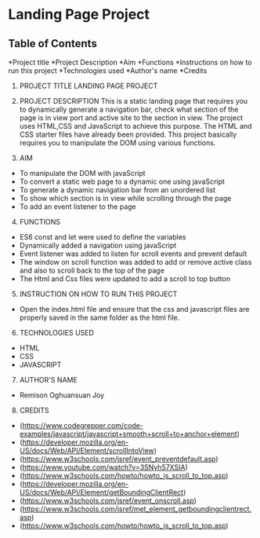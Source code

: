 # Landing Page Project

## Table of Contents
*Project title
*Project Description
*Aim
*Functions
*Instructions on how to run this project
*Technologies used
*Author's name
*Credits

1. PROJECT TITLE
LANDING PAGE PROJECT

2. PROJECT DESCRIPTION
    This is a static landing page that requires you to dynamically generate a navigation bar, check what section of the page is in 
    view port and active site to the section in view. The project uses HTML,CSS and JavaScript to achieve this purpose. The HTML and CSS starter files have already been provided. This project basically requires you to manipulate the DOM using various functions.

3. AIM
- To manipulate the DOM with javaScript
- To convert a static web page to a dynamic one using javaScript
- To generate a dynamic navigation bar from an unordered list
- To show which section is in view while scrolling through the page
- To add an event listener to the page

4. FUNCTIONS 
- ES6 const and let were used to define the variables 
- Dynamically added a navigation using javaScript
- Event listener was added to listen for scroll events and prevent default
- The window on scroll function was added to add or remove active class and also to scroll back to the top of the page
- The Html and Css files were updated to add a scroll to top button

5. INSTRUCTION ON HOW TO RUN THIS PROJECT
- Open the index.html file and ensure that the css and javascript files are properly saved in the same folder as the html file.

6. TECHNOLOGIES USED
- HTML
- CSS
- JAVASCRIPT 

7. AUTHOR'S NAME
- Remison Oghuansuan Joy

8. CREDITS
- (https://www.codegrepper.com/code-examples/javascript/javascript+smooth+scroll+to+anchor+element)
- (https://developer.mozilla.org/en-US/docs/Web/API/Element/scrollIntoView)
- (https://www.w3schools.com/jsref/event_preventdefault.asp)
- (https://www.youtube.com/watch?v=3SNyh57XSIA)
- (https://www.w3schools.com/howto/howto_js_scroll_to_top.asp)
- (https://developer.mozilla.org/en-US/docs/Web/API/Element/getBoundingClientRect)
- (https://www.w3schools.com/jsref/event_onscroll.asp)
- (https://www.w3schools.com/jsref/met_element_getboundingclientrect.asp)
- (https://www.w3schools.com/howto/howto_js_scroll_to_top.asp)
